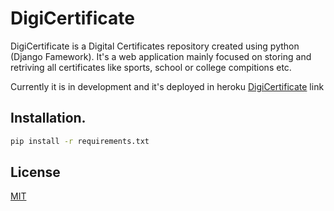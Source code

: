 # DigiCertificate

DigiCertificate is a Digital Certificates repository created using python (Django Famework). It's a web application mainly focused on storing and retriving all certificates like sports, school or college compitions etc.

Currently it is in development and it's deployed in heroku [DigiCertificate](www.gvrosun.me) link

## Installation.

```bash
pip install -r requirements.txt
```

## License
[MIT](https://choosealicense.com/licenses/mit/)
